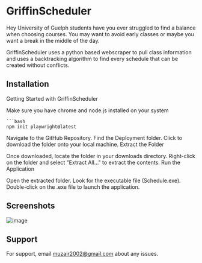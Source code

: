 
# GriffinScheduler

Hey University of Guelph students have you ever struggled to find a balance when choosing courses. You may want to avoid early classes or maybe you want a break in the middle of the day.


GriffinScheduler uses a python based webscraper to pull class information and uses a backtracking algorithm to find every schedule that can be created without conflicts.


## Installation

Getting Started with GriffinScheduler

Make sure you have chrome and node.js installed on your system

```
```bash
npm init playwright@latest
```

  Navigate to the GitHub Repository.
  Find the Deployment folder.
  Click to download the folder onto your local machine.
  Extract the Folder

Once downloaded, locate the folder in your downloads directory.
Right-click on the folder and select "Extract All..." to extract the contents.
Run the Application

Open the extracted folder.
Look for the executable file (Schedule.exe).
Double-click on the .exe file to launch the application.

## Screenshots
![image](https://github.com/muzair2003/GriffinScheduler/assets/60098918/86a261d0-3ad3-4043-8c29-dddce5f938c0)


## Support

For support, email muzair2002@gmail.com about any issues.
